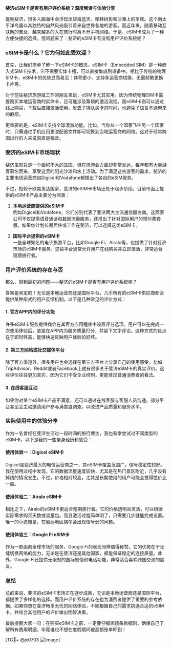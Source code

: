 **斐济eSIM卡是否有用户评价系统？深度解读与体验分享**

提到斐济，很多人脑海中会浮现出碧海蓝天、椰林树影和沙滩上的吊床。这个南太平洋岛国以其独特的自然风光吸引着来自世界各地的游客。而近年来，随着移动互联网的普及，越来越多的人在旅行时离不开手机网络。于是，eSIM卡成为了一种方便快捷的选择。但问题来了：斐济的eSIM卡有没有用户评价系统呢？

### eSIM卡是什么？它为何如此受欢迎？

首先，让我们简单了解一下eSIM卡的概念。eSIM卡（Embedded SIM）是一种嵌入式SIM卡技术，它不需要实体卡槽，可以直接集成到设备中。相比于传统的物理SIM卡，eSIM卡的优势显而易见：体积更小、支持多运营商切换、无需频繁更换卡片等。

对于前往斐济旅游或工作的朋友来说，eSIM卡尤其实用。因为传统物理SIM卡需要购买本地运营商的实体卡，且可能涉及繁琐的激活流程。而eSIM卡则可以通过线上购买，下载后直接激活使用，省去了排队买卡的时间，也避免了语言不通带来的麻烦。

更重要的是，eSIM卡支持全球漫游功能。比如，当你从一个国家飞往另一个国家时，只需通过手机应用更改配置文件即可切换到当地运营商的网络。这对于经常跨国出行的人来说简直是福音。

### 斐济的eSIM卡市场现状

斐济虽然只是一个面积不大的岛国，但在旅游业方面却非常发达。每年都有大量游客慕名而来，享受这里的阳光沙滩和水上活动。为了满足这些游客的需求，斐济的主要电信运营商如Digicel和Vodafone都推出了各自的eSIM服务。

不过，相较于欧美发达国家，斐济的eSIM卡市场还处于起步阶段。目前市面上提供的eSIM卡产品主要分为两类：

1. **本地运营商提供的eSIM卡**  
   例如Digicel和Vodafone，它们分别代表了斐济两大主流通信服务商。这两家公司不仅提供语音通话和数据流量服务，还推出了针对国际用户的预付费套餐。如果你计划长期居住或工作在斐济，可以选择这类eSIM卡。

2. **国际平台提供的eSIM卡**  
   一些全球知名的电子旅游平台，比如Google Fi、Airalo等，也提供了针对斐济市场的eSIM卡服务。这些平台通常允许用户在线购买并立即激活，非常适合短期旅行者。

### 用户评价系统的存在与否

那么，回到最初的问题——斐济的eSIM卡是否有用户评价系统呢？

答案是肯定的！无论是本地运营商还是国际平台，几乎所有的eSIM卡供应商都会提供某种形式的用户反馈机制。以下是几种常见的评价方式：

#### 1. 官方APP内的评分功能
许多eSIM卡服务提供商会在其官方应用程序中设置评分选项。用户可以在完成一次使用体验后，直接在APP内为服务质量打分，并留下文字评论。这种方式的优点在于即时性高，能够快速反映用户体验的好坏。

#### 2. 第三方网站或社交媒体平台
除了官方渠道外，很多用户也会选择在第三方平台上分享自己的使用感受。比如TripAdvisor、Reddit或者Facebook上就有很多关于斐济eSIM卡的真实评价。这些评价往往更加真实，因为它们不受企业控制，更能体现普通消费者的看法。

#### 3. 在线客服互动
如果你对某个eSIM卡产品不满意，还可以通过在线客服与客服人员沟通。部分平台甚至会主动邀请用户参与满意度调查，以改进产品质量和服务水平。

### 实际使用中的体验分享

作为一名曾经在斐济生活过一段时间的旅行博主，我也有幸尝试过不同类型的eSIM卡。以下是我的一些亲身经历和感受：

#### 使用体验一：Digicel eSIM卡
Digicel是斐济最大的电信运营商之一，其eSIM卡覆盖范围广，信号稳定性较好。我在使用过程中发现，它的数据流量速度较快，尤其是在热门景区附近，几乎没有掉线的情况发生。不过，价格相对较高，尤其是长期使用的用户可能会觉得性价比一般。

#### 使用体验二：Airalo eSIM卡
相比之下，Airalo的eSIM卡更适合短期旅行者。它的价格透明且灵活，可以根据实际需求购买天数或流量包。而且激活过程简单明了，只需要几步就能完成设置。唯一的小遗憾是，在偏远地区偶尔会出现信号弱的问题。

#### 使用体验三：Google Fi eSIM卡
作为一款面向全球市场的服务，Google Fi的表现同样值得称赞。它的优势在于无缝切换网络的能力，无论是在斐济还是其他国家，都能保证稳定的连接质量。此外，Google Fi还提供无限制的国际短信和电话功能，非常适合喜欢跨国交流的朋友。

### 总结

总的来说，斐济的eSIM卡市场正在逐步成熟，无论是本地运营商还是国际平台，都提供了多样化的选择。而用户评价系统的存在也为消费者提供了重要的参考依据。如果你想在斐济畅享无忧的网络体验，不妨根据自己的需求挑选合适的eSIM卡，并结合其他用户的评价做出明智决策。

最后提醒大家一句：在购买eSIM卡之前，一定要仔细阅读条款细则，确保自己了解所有费用明细。毕竟谁也不想在度假期间被高额账单吓到！

[TG💪+ @jx0703 ![Image](https://github.com/user-attachments/assets/dbca1d08-cadb-493c-b0ec-ad6f7a83f270)]